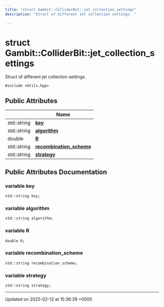 ```yaml
---
title: "struct Gambit::ColliderBit::jet_collection_settings"
description: "Struct of different jet collection settings. "

---
```


# struct Gambit::ColliderBit::jet_collection_settings



Struct of different jet collection settings. 


`#include <Utils.hpp>`

## Public Attributes

|                | Name           |
| -------------- | -------------- |
| std::string | **[key](/documentation/code/classes/structgambit_1_1colliderbit_1_1jet__collection__settings/#variable-key)**  |
| std::string | **[algorithm](/documentation/code/classes/structgambit_1_1colliderbit_1_1jet__collection__settings/#variable-algorithm)**  |
| double | **[R](/documentation/code/classes/structgambit_1_1colliderbit_1_1jet__collection__settings/#variable-r)**  |
| std::string | **[recombination_scheme](/documentation/code/classes/structgambit_1_1colliderbit_1_1jet__collection__settings/#variable-recombination-scheme)**  |
| std::string | **[strategy](/documentation/code/classes/structgambit_1_1colliderbit_1_1jet__collection__settings/#variable-strategy)**  |

## Public Attributes Documentation

### variable key

```
std::string key;
```


### variable algorithm

```
std::string algorithm;
```


### variable R

```
double R;
```


### variable recombination_scheme

```
std::string recombination_scheme;
```


### variable strategy

```
std::string strategy;
```


-------------------------------

Updated on 2025-02-12 at 15:36:39 +0000